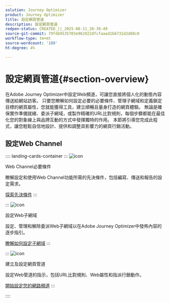 ```yaml
---
solution: Journey Optimizer
product: Journey Optimizer
title: 設定網頁管道
description: 設定網頁管道
redpen-status: CREATED_||_2025-08-11_20-39-49
source-git-commit: 79fdb9535703e961922dfcfaaad1b6731d2d88c0
workflow-type: tm+mt
source-wordcount: '189'
ht-degree: 4%

---
```



# 設定網頁管道{#section-overview}

在Adobe Journey Optimizer中設定Web頻道，可讓您直接將個人化的動態內容傳送給網站訪客。 只要您瞭解如何設定必要的必要條件、管理子網域和定義鎖定目標的網頁屬性，您就能獲得工具，建立順暢且量身打造的網頁體驗。 無論是確保實作準備就緒、委派子網域，或製作精確的URL比對規則，每個步驟都能在最佳化您的對象線上與品牌互動的方式中發揮獨特的作用。 本節將引導您完成此程式，讓您輕鬆自信地設計、提供和調整具影響力的網頁行銷活動。

## 設定Web Channel

:::: landing-cards-container
:::
![icon](https://cdn.experienceleague.adobe.com/icons/book.svg)

Web Channel必要條件

瞭解設定和使用Web Channel功能所需的先決條件，包括編寫、傳送和報告的設定需求。

[探索先決條件](../using/web/web-prerequisites.md)
:::

:::
![icon](https://cdn.experienceleague.adobe.com/icons/gear.svg)

設定Web子網域

設定、管理和解除委派Web子網域以在Adobe Journey Optimizer中發佈內容的逐步指引。

[瞭解如何設定子網域](../using/web/web-delegated-subdomains.md)
:::

:::
![icon](https://cdn.experienceleague.adobe.com/icons/circle-play.svg)

建立及設定網頁管道

設定Web管道的指示，包括URL比對規則、Web屬性和指派行銷動作。

[開始設定您的網路頻道](../using/web/web-configuration.md)
:::

::::
